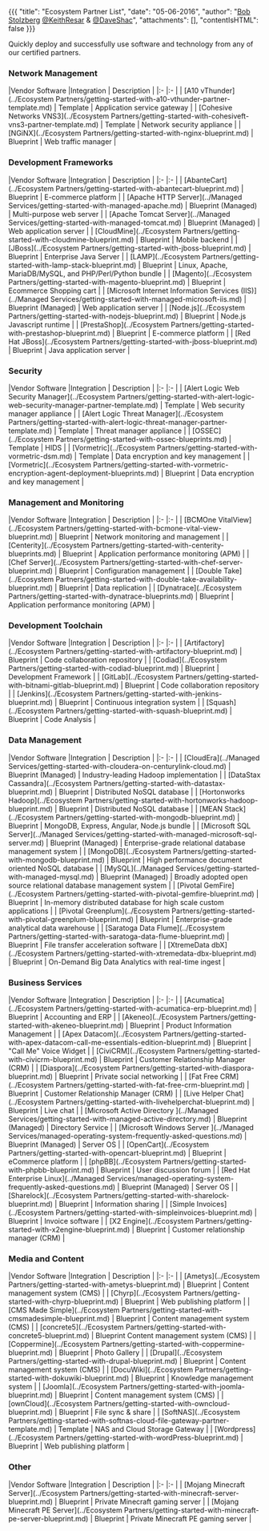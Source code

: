 {{{
  "title": "Ecosystem Partner List",
  "date": "05-06-2016",
  "author": "<a href='https://www.linkedin.com/in/bstolzberg'>Bob Stolzberg</a> <a href='https://twitter.com/KeithResar'>@KeithResar</a> &amp; <a href='https://twitter.com/DaveShac'>@DaveShac</a>",
  "attachments": [],
  "contentIsHTML": false
}}}


<!-- Categories coming soon - add as partners matching them come onboard.

### Cloud Storage
### Data Protection
### Analytics
### Data Management
### Development Toolchain
### Analytics

-->


Quickly deploy and successfully use software and technology from any of our certified partners.

### Network Management

|Vendor Software  	|Integration    | Description   	|
|:-	|:-	|
| [A10 vThunder](../Ecosystem Partners/getting-started-with-a10-vthunder-partner-template.md)   	| Template    | Application service gateway    |
| [Cohesive Networks VNS3](../Ecosystem Partners/getting-started-with-cohesiveft-vns3-partner-template.md)   	| Template    | Network security appliance    |
| [NGiNX](../Ecosystem Partners/getting-started-with-nginx-blueprint.md)   	| Blueprint    | Web traffic manager    |


### Development Frameworks

|Vendor Software  	|Integration    | Description   	|
|:-	|:-	|
| [AbanteCart](../Ecosystem Partners/getting-started-with-abantecart-blueprint.md)   	| Blueprint   | E-commerce platform    |
| [Apache HTTP Server](../Managed Services/getting-started-with-managed-apache.md)   	| Blueprint (Managed)   | Multi-purpose web server    |
| [Apache Tomcat Server](../Managed Services/getting-started-with-managed-tomcat.md)   	| Blueprint (Managed)   | Web application server    |
| [CloudMine](../Ecosystem Partners/getting-started-with-cloudmine-blueprint.md)   	| Blueprint    | Mobile backend    |
| [JBoss](../Ecosystem Partners/getting-started-with-jboss-blueprint.md)   	| Blueprint    | Enterprise Java Server    |
| [LAMP](../Ecosystem Partners/getting-started-with-lamp-stack-blueprint.md)   	| Blueprint    | Linux, Apache, MariaDB/MySQL, and PHP/Perl/Python bundle    |
| [Magento](../Ecosystem Partners/getting-started-with-magento-blueprint.md)   	| Blueprint    | Ecommerce Shopping cart    |
| [Microsoft Internet Information Services (IIS)](../Managed Services/getting-started-with-managed-microsoft-iis.md)   	| Blueprint (Managed)   | Web application server    |
| [Node.js](../Ecosystem Partners/getting-started-with-nodejs-blueprint.md)   	| Blueprint    | Node.js Javascript runtime    |
| [PrestaShop](../Ecosystem Partners/getting-started-with-prestashop-blueprint.md)   	| Blueprint    | E-commerce platform    |
| [Red Hat JBoss](../Ecosystem Partners/getting-started-with-jboss-blueprint.md)   	| Blueprint    | Java application server    |


### Security

|Vendor Software  	|Integration    | Description   	|
|:-	|:-	|
| [Alert Logic Web Security Manager](../Ecosystem Partners/getting-started-with-alert-logic-web-security-manager-partner-template.md)   	| Template    | Web security manager appliance    |
| [Alert Logic Threat Manager](../Ecosystem Partners/getting-started-with-alert-logic-threat-manager-partner-template.md)   	| Template    | Threat manager appliance    |
| [OSSEC](../Ecosystem Partners/getting-started-with-ossec-blueprints.md)   	| Template    | HIDS    |
| [Vormetric](../Ecosystem Partners/getting-started-with-vormetric-dsm.md)   	| Template    | Data encryption and key management    |
| [Vormetric](../Ecosystem Partners/getting-started-with-vormetric-encryption-agent-deployment-blueprints.md)   	| Blueprint    | Data encryption and key management    |


### Management and Monitoring

|Vendor Software  	|Integration    | Description   	|
|:-	|:-	|
| [BCMOne VitalView](../Ecosystem Partners/getting-started-with-bcmone-vital-view-blueprint.md)   	| Blueprint    | Network monitoring and management    |
| [Centerity](../Ecosystem Partners/getting-started-with-centerity-blueprints.md)   	| Blueprint    | Application performance monitoring (APM)    |
| [Chef Server](../Ecosystem Partners/getting-started-with-chef-server-blueprint.md)   	| Blueprint    | Configuration management    |
| [Double Take](../Ecosystem Partners/getting-started-with-double-take-availability-blueprint.md)   	| Blueprint    | Data replication    |
| [Dynatrace](../Ecosystem Partners/getting-started-with-dynatrace-blueprints.md)   	| Blueprint    | Application performance monitoring (APM)    |


### Development Toolchain

|Vendor Software  	|Integration    | Description   	|
|:-	|:-	|
| [Artifactory](../Ecosystem Partners/getting-started-with-artifactory-blueprint.md)   	| Blueprint    | Code collaboration repository    |
| [Codiad](../Ecosystem Partners/getting-started-with-codiad-blueprint.md)   	| Blueprint    | Development Framework    |
| [GitLab](../Ecosystem Partners/getting-started-with-bitnami-gitlab-blueprint.md)   	| Blueprint    | Code collaboration repository    |
| [Jenkins](../Ecosystem Partners/getting-started-with-jenkins-blueprint.md)   	| Blueprint    | Continuous integration system    |
| [Squash](../Ecosystem Partners/getting-started-with-squash-blueprint.md)   	| Blueprint    | Code Analysis    |


### Data Management

|Vendor Software  	|Integration    | Description   	|
|:-	|:-	|
| [CloudEra](../Managed Services/getting-started-with-cloudera-on-centurylink-cloud.md)   	| Blueprint (Managed)   | Industry-leading Hadoop implementation    |
| [DataStax Cassandra](../Ecosystem Partners/getting-started-with-datastax-blueprint.md)   	| Blueprint    | Distributed NoSQL database    |
| [Hortonworks Hadoop](../Ecosystem Partners/getting-started-with-hortonworks-hadoop-blueprint.md)   	| Blueprint    | Distributed NoSQL database    |
| [MEAN Stack](../Ecosystem Partners/getting-started-with-mongodb-blueprint.md)   	| Blueprint    | MongoDB, Express, Angular, Node.js bundle    |
| [Microsoft SQL Server](../Managed Services/getting-started-with-managed-microsoft-sql-server.md)   	| Blueprint (Managed)   | Enterprise-grade relational database management system   |
| [MongoDB](../Ecosystem Partners/getting-started-with-mongodb-blueprint.md)   	| Blueprint    | High performance document oriented NoSQL database    |
| [MySQL](../Managed Services/getting-started-with-managed-mysql.md)   	| Blueprint (Managed)   | Broadly adopted open source relational database management system   |
| [Pivotal GemFire](../Ecosystem Partners/getting-started-with-pivotal-gemfire-blueprint.md)   	| Blueprint    | In-memory distributed database for high scale custom applications    |
| [Pivotal Greenplum](../Ecosystem Partners/getting-started-with-pivotal-greenplum-blueprint.md)   	| Blueprint    | Enterprise-grade analytical data warehouse    |
| [Saratoga Data Flume](../Ecosystem Partners/getting-started-with-saratoga-data-flume-blueprint.md)   	| Blueprint    | File transfer acceleration software    |
| [XtremeData dbX](../Ecosystem Partners/getting-started-with-xtremedata-dbx-blueprint.md)   	| Blueprint    | On-Demand Big Data Analytics with real-time ingest    |

### Business Services

|Vendor Software  	|Integration    | Description   	|
|:-	|:-	|
| [Acumatica](../Ecosystem Partners/getting-started-with-acumatica-erp-blueprint.md)   	| Blueprint    | Accounting and ERP    |
| [Akeneo](../Ecosystem Partners/getting-started-with-akeneo-blueprint.md)   	| Blueprint    | Product Information Management    |
| [Apex Datacom](../Ecosystem Partners/getting-started-with-apex-datacom-call-me-essentials-edition-blueprint.md)   	| Blueprint    | "Call Me" Voice Widget    |
| [CiviCRM](../Ecosystem Partners/getting-started-with-civicrm-blueprint.md)   	| Blueprint    | Customer Relationship Manager (CRM)    |
| [Diaspora](../Ecosystem Partners/getting-started-with-diaspora-blueprint.md)   	| Blueprint    | Private social networking    |
| [Fat Free CRM](../Ecosystem Partners/getting-started-with-fat-free-crm-blueprint.md)   	| Blueprint    | Customer Relationship Manager (CRM)    |
| [Live Helper Chat](../Ecosystem Partners/getting-started-with-livehelperchat-blueprint.md)   	| Blueprint    | Live chat    |
| [Microsoft Active Directory ](../Managed Services/getting-started-with-managed-active-directory.md)  	| Blueprint (Managed)   | Directory Service     |
| [Microsoft Windows Server ](../Managed Services/managed-operating-system-frequently-asked-questions.md)  	| Blueprint (Managed)   | Server OS     |
| [OpenCart](../Ecosystem Partners/getting-started-with-opencart-blueprint.md)  	| Blueprint   | eCommerce platform     |
| [phpBB](../Ecosystem Partners/getting-started-with-phpbb-blueprint.md)  	| Blueprint   | User discussion forum     |
| [Red Hat Enterprise Linux](../Managed Services/managed-operating-system-frequently-asked-questions.md)  	| Blueprint (Managed)   | Server OS     |
| [Sharelock](../Ecosystem Partners/getting-started-with-sharelock-blueprint.md)  	| Blueprint   | Information sharing     |
| [Simple Invoices](../Ecosystem Partners/getting-started-with-simpleinvoices-blueprint.md)  	| Blueprint   | Invoice software     |
| [X2 Engine](../Ecosystem Partners/getting-started-with-x2engine-blueprint.md)  	| Blueprint   | Customer relationship manager (CRM)     |


### Media and Content

|Vendor Software  	|Integration    | Description   	|
|:-	|:-	|
| [Ametys](../Ecosystem Partners/getting-started-with-ametys-blueprint.md)   	| Blueprint    | Content management system (CMS)    |
| [Chyrp](../Ecosystem Partners/getting-started-with-chyrp-blueprint.md)   	| Blueprint    | Web publishing platform    |
| [CMS Made Simple](../Ecosystem Partners/getting-started-with-cmsmadesimple-blueprint.md)   	| Blueprint    | Content management system (CMS)    |
| [concrete5](../Ecosystem Partners/getting-started-with-concrete5-blueprint.md)   	| Blueprint    Content management system (CMS)    |
| [Coppermine](../Ecosystem Partners/getting-started-with-coppermine-blueprint.md)   	| Blueprint    | Photo Gallery    |
| [Drupal](../Ecosystem Partners/getting-started-with-drupal-blueprint.md)   	| Blueprint    | Content management system (CMS)    |
| [DocuWiki](../Ecosystem Partners/getting-started-with-dokuwiki-blueprint.md)   	| Blueprint    | Knowledge management system    |
| [Joomla](../Ecosystem Partners/getting-started-with-joomla-blueprint.md)   	| Blueprint    | Content management system (CMS)    |
| [ownCloud](../Ecosystem Partners/getting-started-with-owncloud-blueprint.md)   	| Blueprint    | File sync & share   |
| [SoftNAS](../Ecosystem Partners/getting-started-with-softnas-cloud-file-gateway-partner-template.md)   	| Template    | NAS and Cloud Storage Gateway   |
| [Wordpress](../Ecosystem Partners/getting-started-with-wordPress-blueprint.md)   	| Blueprint    | Web publishing platform   |

### Other

|Vendor Software  	|Integration    | Description   	|
|:-	|:-	|
| [Mojang Minecraft Server](../Ecosystem Partners/getting-started-with-minecraft-server-blueprint.md)   	| Blueprint    | Private Minecraft gaming server    |
| [Mojang Minecraft PE Server](../Ecosystem Partners/getting-started-with-minecraft-pe-server-blueprint.md)   	| Blueprint    | Private Minecraft PE gaming server    |
